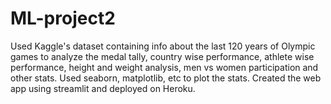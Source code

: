# ML-project2
Used Kaggle's dataset containing info about the last 120 years of Olympic games to analyze the medal tally, country wise performance, athlete wise performance,
height and weight analysis, men vs women participation and other stats. Used seaborn, matplotlib, etc to plot the stats. Created the web app using streamlit and deployed on Heroku.
